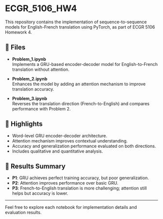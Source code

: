# ECGR_5106_HW4

This repository contains the implementation of sequence-to-sequence models for English-French translation using PyTorch, as part of ECGR 5106 Homework 4.

## 📁 Files

- **Problem_1.ipynb**  
  Implements a GRU-based encoder-decoder model for English-to-French translation without attention.

- **Problem_2.ipynb**  
  Enhances the model by adding an attention mechanism to improve translation accuracy.

- **Problem_3.ipynb**  
  Reverses the translation direction (French-to-English) and compares performance with Problem 2.

## 📌 Highlights

- Word-level GRU encoder-decoder architecture.
- Attention mechanism improves contextual understanding.
- Accuracy and generalization performance evaluated on both directions.
- Includes qualitative and quantitative analysis.

## 🧪 Results Summary

- **P1**: GRU achieves perfect training accuracy, but poor generalization.
- **P2**: Attention improves performance over basic GRU.
- **P3**: French-to-English translation is more challenging; attention still helps but accuracy is lower.

---

Feel free to explore each notebook for implementation details and evaluation results.
